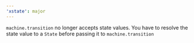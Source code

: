 ```yaml
---
'xstate': major
---
```


`machine.transition` no longer accepts state values. You have to resolve the state value to a `State` before passing it to `machine.transition`
